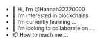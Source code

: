 - 👋 Hi, I’m @Hannah22220000
- 👀 I’m interested in blockchains 
- 🌱 I’m currently learning ...
- 💞️ I’m looking to collaborate on ...
- 📫 How to reach me ...

<!---
Hannah22220000/Hannah22220000 is a ✨ special ✨ repository because its `README.md` (this file) appears on your GitHub profile.
You can click the Preview link to take a look at your changes.
--->
